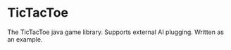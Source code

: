 TicTacToe
=========

The TicTacToe java game library. Supports external AI plugging. Written as an example.